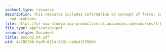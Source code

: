 ```yaml
---
content_type: resource
description: This resource includes information on concept of force, concept of moment,
  and problems.
file: https://ol-ocw-studio-app-production.s3.amazonaws.com/courses/1-050-solid-mechanics-fall-2004/4a78b7668ad961549681ce0e42f95b66_emech2_04.pdf
file_type: application/pdf
resourcetype: Document
title: emech2_04.pdf
uid: 4a78b766-8ad9-6154-9681-ce0e42f95b66
---
```

